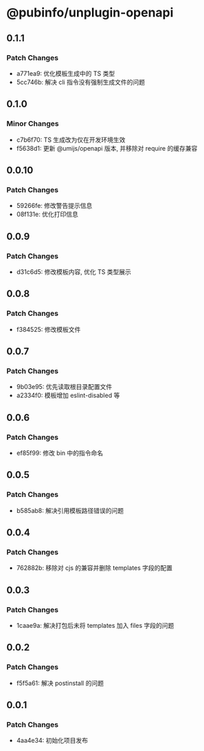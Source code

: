 # @pubinfo/unplugin-openapi

## 0.1.1

### Patch Changes

- a771ea9: 优化模板生成中的 TS 类型
- 5cc746b: 解决 cli 指令没有强制生成文件的问题

## 0.1.0

### Minor Changes

- c7b6f70: TS 生成改为仅在开发环境生效
- f5638d1: 更新 @umijs/openapi 版本, 并移除对 require 的缓存兼容

## 0.0.10

### Patch Changes

- 59266fe: 修改警告提示信息
- 08f131e: 优化打印信息

## 0.0.9

### Patch Changes

- d31c6d5: 修改模板内容, 优化 TS 类型展示

## 0.0.8

### Patch Changes

- f384525: 修改模板文件

## 0.0.7

### Patch Changes

- 9b03e95: 优先读取根目录配置文件
- a2334f0: 模板增加 eslint-disabled 等

## 0.0.6

### Patch Changes

- ef85f99: 修改 bin 中的指令命名

## 0.0.5

### Patch Changes

- b585ab8: 解决引用模板路径错误的问题

## 0.0.4

### Patch Changes

- 762882b: 移除对 cjs 的兼容并删除 templates 字段的配置

## 0.0.3

### Patch Changes

- 1caae9a: 解决打包后未将 templates 加入 files 字段的问题

## 0.0.2

### Patch Changes

- f5f5a61: 解决 postinstall 的问题

## 0.0.1

### Patch Changes

- 4aa4e34: 初始化项目发布
